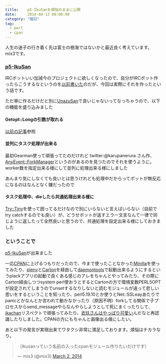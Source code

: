 ```yaml
---
title:    p5-IkuSanを煩悩のままに公開
date:     2014-04-12 00:00:00
category: "雑記"
tag:
  - perl
  - cpan
---
```


人生の迷子の行き着く先は富士の樹海ではないかと最近良く考えています。mix3です。

### [p5-IkuSan](http://search.cpan.org/~himachoco/IkuSan-0.01/lib/IkuSan.pm)

IRCボットいい加減今のプロジェクトに欲しくなったので、自分がIRCボット作ったらこうするなというのを[以前書いた](/2013/10/05/20131005/)のだが、今回は実際にそれを作ったという話です。

ただ単に作るだけだと別に[UnazuSan](http://search.cpan.org/~songmu/UnazuSan-0.02/lib/UnazuSan.pm)で良いじゃないってなっちゃうので、以下の機能を盛り込みました

#### Getopt::Longの引数が取れる

[以前の記事](/2013/10/05/20131005/)参照

#### 並列にタスク処理が出来る

最初Gearman使って頑張ってたのだけれど twitter:@karupanerura さん作、[AnyEvent::ForkManager](http://search.cpan.org/~karupa/AnyEvent-ForkManager-0.01/lib/AnyEvent/ForkManager.pm)というのがあるのを見つたのでそれを使うように。worker数を指定出来る様にして並列に処理出来る様にしました

あんまり気にしなくても良いとは思うけれども処理中だからってボットが無反応になるのはなんとなく嫌だったので

#### タスク処理中、dieしたら共通処理出来る様に

[Try::Tiny](http://search.cpan.org/~doy/Try-Tiny-0.20/lib/Try/Tiny.pm)を使って囲ってるだけなので別にいらないと言えばいらない（自前でtry catchするのでも良い）が、どうせボットが返すエラー文言なんて一律で同じように返したって全然良いと思うので、共通処理を設定出来る様にしておきました

### ということで

[p5-IkuSan](http://search.cpan.org/~himachoco/IkuSan-0.01/lib/IkuSan.pm)が出来ました

一応[CPAN](http://search.cpan.org/)に上げるつもりだったので、今まで使ったことなかった[Minilla](http://search.cpan.org/~tokuhirom/Minilla/lib/Minilla.pm)を使ってみたり、[plenv](https://github.com/tokuhirom/plenv)と[Carton](http://search.cpan.org/~miyagawa/Carton-v1.0.12/lib/Carton.pm)を経由して[daemontools](http://cr.yp.to/daemontools.html)で起動出来るようにするというplackアプリの起動で良くある感じのアレをちゃんとやってみたり、その際にCarton経由しつつsystem perl使おうとするとCartonの方で環境変数PERL5OPTが設定されてしまうのでunsetするなりしないと読むモジュールが違って悲しい思いをするということを知ったり、perl5.19.10とか使うとNet::SSLeayあたりでpanicとかなんとか言われて動かなかったり（原因不明）forkしてる関係で子プロセスからsend_messageやらなんやらしようとして死にまくったりして、[ikachan](http://search.cpan.org/~yappo/App-Ikachan-v0.2.1/lib/App/Ikachan.pm)リスペクトで頑張ってみたり、[衣玖さんはやっぱり可愛い](https://github.com/mix3/p5-IkuSan#readme)んだなと再認識したりしました。CPANの方にもちゃんと画像出る様にしたい。

あと以下の発言が実現出来てワタクシ非常に満足しております。煩悩はチカラなり。

<blockquote class="twitter-tweet" lang="ja"><p>（Ikusanっていう名前の入ったcpanモジュール作りたいだけです）</p>&mdash; mix3 (@mix3) <a href="https://twitter.com/mix3/statuses/440167221289955328">March 2, 2014</a></blockquote>
<script async src="//platform.twitter.com/widgets.js" charset="utf-8"></script>
